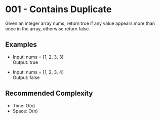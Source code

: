 # 001 - Contains Duplicate

Given an integer array nums, return true if any value appears more than once in the array, otherwise return false.

## Examples

- Input: nums = [1, 2, 3, 3]  
  Output: true

- Input: nums = [1, 2, 3, 4]  
  Output: false

## Recommended Complexity

- Time: O(n)  
- Space: O(n)
